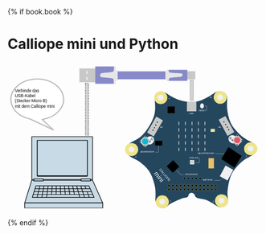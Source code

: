 {% if book.book %}

# Calliope mini und Python

<svg
   xmlns:dc="http://purl.org/dc/elements/1.1/"
   xmlns:cc="http://creativecommons.org/ns#"
   xmlns:rdf="http://www.w3.org/1999/02/22-rdf-syntax-ns#"
   xmlns:svg="http://www.w3.org/2000/svg"
   xmlns="http://www.w3.org/2000/svg"
   id="svg8"
   version="1.1"
   viewBox="0 0 193.14584 113.77084"
   height="430"
   width="730">
  <defs
     id="defs2">
    <marker
       style="overflow:visible"
       id="Arrow1Lend"
       refX="0"
       refY="0"
       orient="auto">
      <path
         transform="matrix(-0.8,0,0,-0.8,-10,0)"
         style="fill-rule:evenodd;stroke:#000000;stroke-width:1.00000003pt"
         d="M 0,0 5,-5 -12.5,0 5,5 Z"
         id="path3335" />
    </marker>
    <marker
       style="overflow:visible"
       id="Arrow1Lstart"
       refX="0"
       refY="0"
       orient="auto">
      <path
         transform="matrix(0.8,0,0,0.8,10,0)"
         style="fill-rule:evenodd;stroke:#000000;stroke-width:1.00000003pt"
         d="M 0,0 5,-5 -12.5,0 5,5 Z"
         id="path3332" />
    </marker>
    <linearGradient
       id="linearGradient5820"
       y2="214.61"
       gradientUnits="userSpaceOnUse"
       y1="32.324001"
       x2="86.851997"
       x1="86.851997">
      <stop
         id="stop5822"
         style="stop-color:#b7b7b7"
         offset="0" />
      <stop
         id="stop5824"
         style="stop-color:#b7b7b7"
         offset=".06875" />
      <stop
         id="stop5826"
         style="stop-color:#8c8c8c"
         offset=".34003" />
      <stop
         id="stop5828"
         style="stop-color:#676767"
         offset=".51347" />
      <stop
         id="stop5830"
         style="stop-color:#6b6b6b"
         offset="0.55" />
      <stop
         id="stop5832"
         style="stop-color:#3e3e3e"
         offset="0.775" />
      <stop
         id="stop5834"
         style="stop-color:#000000"
         offset="1" />
    </linearGradient>
    <clipPath
       id="clipPath2564"
       clipPathUnits="userSpaceOnUse">
      <path
         id="path2566"
         d="M 72.54,579.24 H 539.46 V 342.15 H 72.54 Z" />
    </clipPath>
  </defs>
  <metadata
     id="metadata5">
    <rdf:RDF>
      <cc:Work
         rdf:about="">
        <dc:format>image/svg+xml</dc:format>
        <dc:type
           rdf:resource="http://purl.org/dc/dcmitype/StillImage" />
        <dc:title></dc:title>
        <cc:license
           rdf:resource="http://creativecommons.org/publicdomain/zero/1.0/" />
        <dc:creator>
          <cc:Agent>
            <dc:title>openscreencast.de</dc:title>
          </cc:Agent>
        </dc:creator>
        <dc:language>deutsch, german</dc:language>
        <dc:subject>
          <rdf:Bag>
            <rdf:li>Calliope mini</rdf:li>
            <rdf:li>Technik</rdf:li>
            <rdf:li>IT</rdf:li>
            <rdf:li>Elektronik</rdf:li>
            <rdf:li>Computer</rdf:li>
            <rdf:li>Programmieren</rdf:li>
            <rdf:li>Programmierung</rdf:li>
            <rdf:li>Board</rdf:li>
            <rdf:li>usb</rdf:li>
            <rdf:li>usb-cable</rdf:li>
            <rdf:li>USB-Kabel</rdf:li>
            <rdf:li>PC</rdf:li>
          </rdf:Bag>
        </dc:subject>
        <dc:description>Calliope mini - computer - usb - als svg</dc:description>
        <dc:source>openscreencast.de</dc:source>
      </cc:Work>
      <cc:License
         rdf:about="http://creativecommons.org/publicdomain/zero/1.0/">
        <cc:permits
           rdf:resource="http://creativecommons.org/ns#Reproduction" />
        <cc:permits
           rdf:resource="http://creativecommons.org/ns#Distribution" />
        <cc:permits
           rdf:resource="http://creativecommons.org/ns#DerivativeWorks" />
      </cc:License>
    </rdf:RDF>
  </metadata>
  <g
     id="calliopemini">
    <title
       id="title4252">Calliope mini</title>
    <path
       id="platine"
       d="m 90.664885,64.563445 c 0.484504,-1.075115 0.396781,-0.925293 2.274994,-2.494785 1.878214,-1.569492 6.196367,-2.745546 9.577661,-6.014553 3.38129,-3.269006 7.68354,-9.941888 9.18023,-14.914747 1.4967,-4.972865 0.64634,-10.267517 0.44952,-13.638268 -0.19681,-3.370751 2.40179,-4.369583 2.40179,-4.369583 0,0 1.15801,-0.80388 3.30764,-0.432061 2.14964,0.371819 2.82031,0.829646 5.36607,2.522269 2.54575,1.692624 6.35759,3.46299 9.62311,4.308857 3.26551,0.845862 7.43926,1.038893 10.96911,0.622929 3.52985,-0.415964 6.57919,-2.275887 9.14487,-3.552322 2.56567,-1.276429 5.3027,-3.70136 7.31088,-4.179054 2.00817,-0.477693 3.29168,0.01431 4.53882,0.628068 1.24714,0.613739 1.70586,1.110572 2.38996,2.95175 0.68411,1.841178 -0.0774,5.890845 0.25665,9.290218 0.33405,3.399373 1.09522,7.529741 2.64162,10.920854 1.54642,3.391119 4.25496,6.312044 6.68692,8.69043 2.43196,2.378387 5.28147,4.198092 8.20578,5.622895 2.92432,1.424803 3.35048,1.617186 4.33198,2.983809 0.98149,1.366623 1.21088,2.994605 0.54108,4.75914 -0.66981,1.764534 -5.5967,4.021355 -8.06553,5.514169 -2.46884,1.492815 -6.99165,5.516339 -9.82619,9.804822 -2.83454,4.288478 -3.69708,10.788037 -4.18244,14.868299 -0.48536,4.080259 1.22139,6.784509 0.072,8.971419 -1.14935,2.18691 -3.0021,3.05557 -5.1994,3.24495 -2.1973,0.18937 -4.92861,-2.12451 -6.42108,-3.03517 -1.49247,-0.91065 -3.93756,-2.31015 -6.08819,-2.81413 -2.15063,-0.50397 -5.10439,-0.72873 -6.29479,-1.62777 -1.19041,-0.89904 -0.7847,-1.56698 -1.23821,-2.11256 -0.4535,-0.54557 -0.80995,-0.96747 -1.36648,-1.183907 -0.55653,-0.216436 -1.08989,-0.254535 -1.62132,-0.07282 -0.53144,0.181717 -1.03096,0.470417 -1.38617,1.034757 -0.35522,0.56433 0.0317,1.12111 -0.86902,1.97422 -0.90073,0.85311 -2.47762,0.49388 -4.65341,1.29115 -2.17578,0.79728 -6.06371,2.56586 -8.24138,3.79779 -2.17767,1.23194 -3.15056,2.915 -4.9077,3.342 -1.75714,0.427 -3.44916,-0.0959 -4.82573,-1.0966 -1.37656,-1.00068 -2.02248,-4.38383 -2.02049,-5.38782 0.002,-1.00399 0.46058,-6.194932 -0.38497,-10.142252 -0.84555,-3.94732 -2.2633,-8.114615 -4.28257,-11.225811 -2.01927,-3.111195 -4.76256,-5.333415 -7.25144,-7.229105 -2.488874,-1.89569 -5.698372,-2.795781 -7.412994,-4.224675 -1.714622,-1.428893 -2.711918,-2.354542 -3.127898,-3.718979 -0.415979,-1.364437 -0.08782,-2.60271 0.396679,-3.677826 z"
       style="fill:#25475e;fill-opacity:1;stroke:none;stroke-width:0.1490743px;stroke-linecap:butt;stroke-linejoin:miter;stroke-opacity:1">
      <title
         id="title4070">Platine</title>
    </path>
    <ellipse
       ry="4.9313893"
       rx="4.9995027"
       cy="27.204109"
       cx="116.85413"
       id="ecke_minus"
       style="fill:#eee489;fill-opacity:1;stroke:none;stroke-width:0.25832531;stroke-opacity:1">
      <title
         id="title192">Ecke Minus - Krokodilklemmenanschluss</title>
    </ellipse>
    <ellipse
       ry="2.22838"
       rx="2.2591591"
       cy="27.092724"
       cx="116.77705"
       id="path4302-6"
       style="fill:#f0f0f0;fill-opacity:1;stroke:none;stroke-width:0.1167312;stroke-opacity:1" />
    <ellipse
       ry="4.9313893"
       rx="4.9995027"
       cy="26.952253"
       cx="162.22951"
       id="ecke_plus"
       style="fill:#eee489;fill-opacity:1;stroke:none;stroke-width:0.25832531;stroke-opacity:1">
      <title
         id="title194">Ecke Plus - Krokodilklemmenanschluss für 3.3V</title>
    </ellipse>
    <ellipse
       ry="2.22838"
       rx="2.2591591"
       cy="26.840866"
       cx="162.15242"
       id="path4302-6-9"
       style="fill:#f0f0f0;fill-opacity:1;stroke:none;stroke-width:0.1167312;stroke-opacity:1" />
    <ellipse
       ry="4.9313893"
       rx="4.9995027"
       cy="66.165199"
       cx="185.43385"
       id="ecke_p3"
       style="fill:#eee489;fill-opacity:1;stroke:none;stroke-width:0.25832531;stroke-opacity:1">
      <title
         id="title202">Ecke P3</title>
    </ellipse>
    <ellipse
       ry="2.22838"
       rx="2.2591591"
       cy="66.05381"
       cx="185.35678"
       id="path4302-6-2"
       style="fill:#f0f0f0;fill-opacity:1;stroke:none;stroke-width:0.1167312;stroke-opacity:1" />
    <ellipse
       ry="4.9313893"
       rx="4.9995027"
       cy="105.83701"
       cx="163.24857"
       id="ecke_p2"
       style="fill:#eee489;fill-opacity:1;stroke:none;stroke-width:0.25832531;stroke-opacity:1">
      <title
         id="title200">Ecke P2</title>
    </ellipse>
    <ellipse
       ry="2.22838"
       rx="2.2591591"
       cy="105.72562"
       cx="163.17149"
       id="path4302-6-0"
       style="fill:#f0f0f0;fill-opacity:1;stroke:none;stroke-width:0.1167312;stroke-opacity:1" />
    <ellipse
       ry="4.9313893"
       rx="4.9995027"
       cy="106.63014"
       cx="118.01617"
       id="ecke_p1"
       style="fill:#eee489;fill-opacity:1;stroke:none;stroke-width:0.25832531;stroke-opacity:1">
      <title
         id="title198">Ecke P1</title>
    </ellipse>
    <ellipse
       ry="2.22838"
       rx="2.2591591"
       cy="106.51875"
       cx="117.93909"
       id="path4302-6-3"
       style="fill:#f0f0f0;fill-opacity:1;stroke:none;stroke-width:0.1167312;stroke-opacity:1" />
    <ellipse
       ry="4.9313893"
       rx="4.9995027"
       cy="66.762062"
       cx="94.613251"
       id="ecke_p0"
       style="fill:#eee489;fill-opacity:1;stroke:none;stroke-width:0.25832531;stroke-opacity:1">
      <title
         id="title196">Ecke P0</title>
    </ellipse>
    <ellipse
       ry="2.22838"
       rx="2.2591591"
       cy="66.650673"
       cx="94.536171"
       id="path4302-6-6"
       style="fill:#f0f0f0;fill-opacity:1;stroke:none;stroke-width:0.1167312;stroke-opacity:1" />
    <rect
       y="30.164917"
       x="136.80244"
       height="7.4461451"
       width="7.20157"
       id="usb"
       style="fill:#c8c8c8;fill-opacity:1;stroke:none;stroke-width:0.1490743;stroke-opacity:1">
      <title
         id="title1142">USB Micro B Anschluss (Programmierung, Stromversorgung)</title>
    </rect>
    <g
       transform="matrix(0.56343044,0,0,0.56343044,78.176059,-40.14693)"
       id="ledmatrix">
      <title
         id="title170">LED-Matrix</title>
      <rect
         style="fill:#c8c8c8;fill-opacity:1;stroke:none;stroke-width:0.24508233;stroke-opacity:1"
         id="rect4410"
         width="1.0636191"
         height="4.4516912"
         x="110.41048"
         y="152.09224" />
      <rect
         style="fill:#c8c8c8;fill-opacity:1;stroke:none;stroke-width:0.24508233;stroke-opacity:1"
         id="rect4410-2"
         width="1.0636191"
         height="4.4516912"
         x="110.41059"
         y="160.82321" />
      <rect
         style="fill:#c8c8c8;fill-opacity:1;stroke:none;stroke-width:0.24508233;stroke-opacity:1"
         id="rect4410-6"
         width="1.0636191"
         height="4.4516912"
         x="110.41059"
         y="169.79553" />
      <rect
         style="fill:#c8c8c8;fill-opacity:1;stroke:none;stroke-width:0.24508233;stroke-opacity:1"
         id="rect4410-2-1"
         width="1.0636191"
         height="4.4516912"
         x="110.41067"
         y="178.5265" />
      <rect
         style="fill:#c8c8c8;fill-opacity:1;stroke:none;stroke-width:0.24508233;stroke-opacity:1"
         id="rect4410-2-1-8"
         width="1.0636191"
         height="4.4516912"
         x="110.41059"
         y="187.33267" />
      <rect
         style="fill:#c8c8c8;fill-opacity:1;stroke:none;stroke-width:0.24508233;stroke-opacity:1"
         id="rect4410-7"
         width="1.0636191"
         height="4.4516912"
         x="119.02264"
         y="152.09224" />
      <rect
         style="fill:#c8c8c8;fill-opacity:1;stroke:none;stroke-width:0.24508233;stroke-opacity:1"
         id="rect4410-2-9"
         width="1.0636191"
         height="4.4516912"
         x="119.02264"
         y="160.82321" />
      <rect
         style="fill:#c8c8c8;fill-opacity:1;stroke:none;stroke-width:0.24508233;stroke-opacity:1"
         id="rect4410-6-2"
         width="1.0636191"
         height="4.4516912"
         x="119.02264"
         y="169.79553" />
      <rect
         style="fill:#c8c8c8;fill-opacity:1;stroke:none;stroke-width:0.24508233;stroke-opacity:1"
         id="rect4410-2-1-0"
         width="1.0636191"
         height="4.4516912"
         x="119.02264"
         y="178.52649" />
      <rect
         style="fill:#c8c8c8;fill-opacity:1;stroke:none;stroke-width:0.24508233;stroke-opacity:1"
         id="rect4410-2-1-8-2"
         width="1.0636191"
         height="4.4516912"
         x="119.02264"
         y="187.33267" />
      <rect
         style="fill:#c8c8c8;fill-opacity:1;stroke:none;stroke-width:0.24508233;stroke-opacity:1"
         id="rect4410-7-3"
         width="1.0636191"
         height="4.4516912"
         x="101.41032"
         y="152.09224" />
      <rect
         style="fill:#c8c8c8;fill-opacity:1;stroke:none;stroke-width:0.24508233;stroke-opacity:1"
         id="rect4410-2-9-7"
         width="1.0636191"
         height="4.4516912"
         x="101.41032"
         y="160.82321" />
      <rect
         style="fill:#c8c8c8;fill-opacity:1;stroke:none;stroke-width:0.24508233;stroke-opacity:1"
         id="rect4410-6-2-5"
         width="1.0636191"
         height="4.4516912"
         x="101.41032"
         y="169.79553" />
      <rect
         style="fill:#c8c8c8;fill-opacity:1;stroke:none;stroke-width:0.24508233;stroke-opacity:1"
         id="rect4410-2-1-0-9"
         width="1.0636191"
         height="4.4516912"
         x="101.41032"
         y="178.52649" />
      <rect
         style="fill:#c8c8c8;fill-opacity:1;stroke:none;stroke-width:0.24508233;stroke-opacity:1"
         id="rect4410-2-1-8-2-2"
         width="1.0636191"
         height="4.4516912"
         x="101.41032"
         y="187.33267" />
      <rect
         style="fill:#c8c8c8;fill-opacity:1;stroke:none;stroke-width:0.24508233;stroke-opacity:1"
         id="rect4410-7-2"
         width="1.0636191"
         height="4.4516912"
         x="127.82887"
         y="152.09224" />
      <rect
         style="fill:#c8c8c8;fill-opacity:1;stroke:none;stroke-width:0.24508233;stroke-opacity:1"
         id="rect4410-2-9-8"
         width="1.0636191"
         height="4.4516912"
         x="127.82887"
         y="160.82321" />
      <rect
         style="fill:#c8c8c8;fill-opacity:1;stroke:none;stroke-width:0.24508233;stroke-opacity:1"
         id="rect4410-6-2-9"
         width="1.0636191"
         height="4.4516912"
         x="127.82887"
         y="169.79553" />
      <rect
         style="fill:#c8c8c8;fill-opacity:1;stroke:none;stroke-width:0.24508233;stroke-opacity:1"
         id="rect4410-2-1-0-7"
         width="1.0636191"
         height="4.4516912"
         x="127.82887"
         y="178.52649" />
      <rect
         style="fill:#c8c8c8;fill-opacity:1;stroke:none;stroke-width:0.24508233;stroke-opacity:1"
         id="rect4410-2-1-8-2-3"
         width="1.0636191"
         height="4.4516912"
         x="127.82887"
         y="187.33267" />
      <rect
         style="fill:#c8c8c8;fill-opacity:1;stroke:none;stroke-width:0.24508233;stroke-opacity:1"
         id="rect4410-7-2-6"
         width="1.0636191"
         height="4.4516912"
         x="92.604164"
         y="152.09224" />
      <rect
         style="fill:#c8c8c8;fill-opacity:1;stroke:none;stroke-width:0.24508233;stroke-opacity:1"
         id="rect4410-2-9-8-1"
         width="1.0636191"
         height="4.4516912"
         x="92.604164"
         y="160.82321" />
      <rect
         style="fill:#c8c8c8;fill-opacity:1;stroke:none;stroke-width:0.24508233;stroke-opacity:1"
         id="rect4410-6-2-9-2"
         width="1.0636191"
         height="4.4516912"
         x="92.604164"
         y="169.79553" />
      <rect
         style="fill:#c8c8c8;fill-opacity:1;stroke:none;stroke-width:0.24508233;stroke-opacity:1"
         id="rect4410-2-1-0-7-9"
         width="1.0636191"
         height="4.4516912"
         x="92.604164"
         y="178.52649" />
      <rect
         style="fill:#c8c8c8;fill-opacity:1;stroke:none;stroke-width:0.24508233;stroke-opacity:1"
         id="rect4410-2-1-8-2-3-3"
         width="1.0636191"
         height="4.4516912"
         x="92.604164"
         y="187.33267" />
    </g>
    <ellipse
       transform="matrix(0.75421528,-0.65662723,0.69943347,0.71469771,0,0)"
       ry="3.0237734"
       rx="3.5415039"
       cy="116.4484"
       cx="35.671883"
       id="path1297"
       style="fill:#f0f0f0;fill-opacity:1;stroke:none;stroke-width:0.19184434" />
    <rect
       transform="rotate(46.255487)"
       y="-37.106579"
       x="113.15635"
       height="6.4015322"
       width="6.3901811"
       id="rect4595"
       style="fill:#c8c8c8;fill-opacity:1;stroke:none;stroke-width:0.23974352;stroke-opacity:1" />
    <ellipse
       ry="0.40498772"
       rx="0.41058153"
       cy="56.96674"
       cx="105.02516"
       id="path4302-6-1"
       style="fill:#000000;fill-opacity:1;stroke:none;stroke-width:0.02121483;stroke-opacity:1" />
    <ellipse
       ry="0.40498772"
       rx="0.41058153"
       cy="60.459621"
       cx="101.24553"
       id="path4302-6-1-9"
       style="fill:#000000;fill-opacity:1;stroke:none;stroke-width:0.02121483;stroke-opacity:1" />
    <ellipse
       ry="0.40498772"
       rx="0.41058153"
       cy="64.155106"
       cx="104.79141"
       id="path4302-6-1-4"
       style="fill:#000000;fill-opacity:1;stroke:none;stroke-width:0.02121483;stroke-opacity:1" />
    <ellipse
       ry="0.40498772"
       rx="0.41058153"
       cy="60.661175"
       cx="108.6759"
       id="path4302-6-1-7"
       style="fill:#000000;fill-opacity:1;stroke:none;stroke-width:0.02121483;stroke-opacity:1" />
    <ellipse
       ry="2.2787387"
       rx="2.3102136"
       cy="60.535587"
       cx="104.95667"
       id="knopfa"
       style="fill:#00bcdd;fill-opacity:1;stroke:none;stroke-width:0.11936919;stroke-opacity:1">
      <title
         id="title172">Knopf A - programmierbar</title>
    </ellipse>
    <ellipse
       transform="matrix(-0.75421527,-0.65662723,-0.69943347,0.71469771,0,0)"
       ry="3.0237734"
       rx="3.5415039"
       cy="-68.536537"
       cx="-164.3535"
       id="path1297-2"
       style="fill:#f0f0f0;fill-opacity:1;stroke:none;stroke-width:0.19184433" />
    <rect
       transform="rotate(46.255487)"
       y="-88.432625"
       x="161.06058"
       height="6.4015322"
       width="6.3901811"
       id="rect4595-4"
       style="fill:#c8c8c8;fill-opacity:1;stroke:none;stroke-width:0.23974353;stroke-opacity:1" />
    <ellipse
       ry="0.40498772"
       rx="0.41058153"
       cy="56.085125"
       cx="175.22774"
       id="path4302-6-1-5"
       style="fill:#000000;fill-opacity:1;stroke:none;stroke-width:0.02121483;stroke-opacity:1" />
    <ellipse
       ry="0.40498772"
       rx="0.41058153"
       cy="59.578007"
       cx="171.4481"
       id="path4302-6-1-9-0"
       style="fill:#000000;fill-opacity:1;stroke:none;stroke-width:0.02121483;stroke-opacity:1" />
    <ellipse
       ry="0.40498772"
       rx="0.41058153"
       cy="63.273487"
       cx="174.99399"
       id="path4302-6-1-4-3"
       style="fill:#000000;fill-opacity:1;stroke:none;stroke-width:0.02121483;stroke-opacity:1" />
    <ellipse
       ry="0.40498772"
       rx="0.41058153"
       cy="59.77956"
       cx="178.87848"
       id="path4302-6-1-7-6"
       style="fill:#000000;fill-opacity:1;stroke:none;stroke-width:0.02121483;stroke-opacity:1" />
    <ellipse
       ry="2.2787387"
       rx="2.3102136"
       cy="59.653973"
       cx="175.15926"
       id="knopfb"
       style="fill:#e95262;fill-opacity:1;stroke:none;stroke-width:0.11936919;stroke-opacity:1">
      <title
         id="title174">Knopf B - programmierbar</title>
    </ellipse>
    <g
       transform="matrix(0.56343044,0,0,0.56343044,78.176059,-40.445079)"
       id="verbindungsstecker_a0">
      <title
         id="title188">Verbindungs-Stecker A0 - Grove-Connector</title>
      <rect
         style="fill:#c8c8c8;fill-opacity:1;stroke:none;stroke-width:0.32808203;stroke-opacity:1"
         id="rect4408-0"
         width="10.415204"
         height="24.937338"
         x="127.11486"
         y="94.682167"
         transform="rotate(30.055793)" />
      <ellipse
         style="fill:#000000;fill-opacity:1;stroke:none;stroke-width:0.03765297;stroke-opacity:1"
         id="path4302-6-1-6"
         cx="63.853874"
         cy="153.21654"
         rx="0.72871733"
         ry="0.71878922" />
      <ellipse
         style="fill:#000000;fill-opacity:1;stroke:none;stroke-width:0.03765297;stroke-opacity:1"
         id="path4302-6-1-6-3"
         cx="61.925835"
         cy="157.07407"
         rx="0.72871733"
         ry="0.71878922" />
      <ellipse
         style="fill:#000000;fill-opacity:1;stroke:none;stroke-width:0.03765297;stroke-opacity:1"
         id="path4302-6-1-6-3-2"
         cx="60.049469"
         cy="160.68706"
         rx="0.72871733"
         ry="0.71878922" />
      <ellipse
         style="fill:#000000;fill-opacity:1;stroke:none;stroke-width:0.03765297;stroke-opacity:1"
         id="path4302-6-1-6-3-0"
         cx="58.045006"
         cy="164.17775"
         rx="0.72871733"
         ry="0.71878922" />
    </g>
    <g
       id="verbindungsstecker_a1"
       transform="matrix(0.29212256,-0.48178654,0.48178654,0.29212256,72.585216,31.626321)">
      <title
         id="title190">Verbindungs-Stecker A1 - Grove-Connector</title>
      <rect
         style="fill:#c8c8c8;fill-opacity:1;stroke:none;stroke-width:0.32808203;stroke-opacity:1"
         id="rect4408-0-1"
         width="10.415204"
         height="24.937338"
         x="127.11486"
         y="94.682167"
         transform="rotate(30.055793)" />
      <ellipse
         style="fill:#000000;fill-opacity:1;stroke:none;stroke-width:0.03765297;stroke-opacity:1"
         id="path4302-6-1-6-5"
         cx="63.853874"
         cy="153.21654"
         rx="0.72871733"
         ry="0.71878922" />
      <ellipse
         style="fill:#000000;fill-opacity:1;stroke:none;stroke-width:0.03765297;stroke-opacity:1"
         id="path4302-6-1-6-3-5"
         cx="61.925835"
         cy="157.07407"
         rx="0.72871733"
         ry="0.71878922" />
      <ellipse
         style="fill:#000000;fill-opacity:1;stroke:none;stroke-width:0.03765297;stroke-opacity:1"
         id="path4302-6-1-6-3-2-4"
         cx="60.049469"
         cy="160.68706"
         rx="0.72871733"
         ry="0.71878922" />
      <ellipse
         style="fill:#000000;fill-opacity:1;stroke:none;stroke-width:0.03765297;stroke-opacity:1"
         id="path4302-6-1-6-3-0-7"
         cx="58.045006"
         cy="164.17775"
         rx="0.72871733"
         ry="0.71878922" />
    </g>
    <ellipse
       ry="1.9559932"
       rx="1.4551616"
       cy="33.499737"
       cx="148.31671"
       id="reset"
       style="fill:#f0f0f0;fill-opacity:1;stroke:none;stroke-width:0.08777244;stroke-opacity:1">
      <title
         id="title168">Reset-Knopf</title>
    </ellipse>
    <rect
       transform="matrix(0.83424255,0.55139765,-0.50958116,0.86042259,0,0)"
       y="-38.81636"
       x="178.21181"
       height="10.570351"
       width="12.073917"
       id="lautsprecher"
       style="fill:#000000;fill-opacity:1;stroke:none;stroke-width:0.16911185;stroke-opacity:1">
      <title
         id="title180">Piezo-Lautsprecher</title>
    </rect>
    <rect
       transform="rotate(46.564531)"
       y="-40.229496"
       x="141.18021"
       height="6.7663298"
       width="6.7663298"
       id="prozessor"
       style="fill:#000000;fill-opacity:1;stroke:none;stroke-width:0.15122876;stroke-opacity:1">
      <title
         id="title184">32-bit ARM Cortex M0 processor (16MHz), 16kB RAM, 256kB Flash, Bluetooth Low Energy</title>
    </rect>
    <rect
       transform="rotate(0.64040907)"
       y="73.215042"
       x="139.97961"
       height="3.2479427"
       width="3.2479427"
       id="rect4821-6"
       style="fill:#f0f0f0;fill-opacity:1;stroke:none;stroke-width:0.07259213;stroke-opacity:1" />
    <ellipse
       ry="1.2140988"
       rx="1.2308685"
       cy="76.257324"
       cx="140.69482"
       id="rgbled"
       style="fill:#c8d2d2;fill-opacity:1;stroke:none;stroke-width:0.06359921;stroke-opacity:1">
      <title
         id="title182">Programmierbare RGB LED</title>
    </ellipse>
    <rect
       y="73.307472"
       x="153.24422"
       height="7.8039289"
       width="4.1664691"
       id="rect4868"
       style="fill:#eac169;fill-opacity:1;stroke:none;stroke-width:0.18170632;stroke-opacity:1" />
    <rect
       transform="matrix(0.87619329,0.48195987,-0.47272332,0.88121091,0,0)"
       y="-10.926603"
       x="183.84512"
       height="9.2234249"
       width="6.7233295"
       id="batterie"
       style="fill:#f0f0f0;fill-opacity:1;stroke:none;stroke-width:0.25093868;stroke-opacity:1">
      <title
         id="title186">JST Batterieanschluss (3.3V)</title>
    </rect>
    <g
       transform="matrix(0.56343044,0,0,0.56343044,78.176059,-40.14693)"
       id="g5143">
      <ellipse
         style="fill:#000000;fill-opacity:1;stroke:#ecdf8a;stroke-width:0.26458332;stroke-opacity:1"
         id="path4885"
         cx="100.79944"
         cy="228.65224"
         rx="1.4483957"
         ry="1.5404671" />
      <ellipse
         style="fill:#000000;fill-opacity:1;stroke:#ecdf8a;stroke-width:0.26458332;stroke-opacity:1"
         id="path4885-2"
         cx="106.0911"
         cy="228.65224"
         rx="1.4483957"
         ry="1.5404671" />
      <ellipse
         style="fill:#000000;fill-opacity:1;stroke:#ecdf8a;stroke-width:0.26458332;stroke-opacity:1"
         id="path4885-2-5"
         cx="111.38277"
         cy="228.65224"
         rx="1.4483957"
         ry="1.5404671" />
      <ellipse
         style="fill:#000000;fill-opacity:1;stroke:#ecdf8a;stroke-width:0.26458332;stroke-opacity:1"
         id="path4885-2-5-4"
         cx="116.67444"
         cy="228.65224"
         rx="1.4483957"
         ry="1.5404671" />
      <ellipse
         style="fill:#000000;fill-opacity:1;stroke:#ecdf8a;stroke-width:0.26458332;stroke-opacity:1"
         id="path4885-2-5-4-7"
         cx="121.9661"
         cy="228.65224"
         rx="1.4483957"
         ry="1.5404671" />
      <ellipse
         style="fill:#000000;fill-opacity:1;stroke:#ecdf8a;stroke-width:0.26458332;stroke-opacity:1"
         id="path4885-4"
         cx="100.79944"
         cy="238.44182"
         rx="1.4483957"
         ry="1.5404671" />
      <ellipse
         style="fill:#000000;fill-opacity:1;stroke:#ecdf8a;stroke-width:0.26458332;stroke-opacity:1"
         id="path4885-2-4"
         cx="106.09111"
         cy="238.44182"
         rx="1.4483957"
         ry="1.5404671" />
      <ellipse
         style="fill:#000000;fill-opacity:1;stroke:#ecdf8a;stroke-width:0.26458332;stroke-opacity:1"
         id="path4885-2-5-3"
         cx="111.38277"
         cy="238.44182"
         rx="1.4483957"
         ry="1.5404671" />
      <ellipse
         style="fill:#000000;fill-opacity:1;stroke:#ecdf8a;stroke-width:0.26458332;stroke-opacity:1"
         id="path4885-2-5-4-0"
         cx="116.67444"
         cy="238.44182"
         rx="1.4483957"
         ry="1.5404671" />
      <ellipse
         style="fill:#000000;fill-opacity:1;stroke:#ecdf8a;stroke-width:0.26458332;stroke-opacity:1"
         id="path4885-2-5-4-7-7"
         cx="121.96611"
         cy="238.44182"
         rx="1.4483957"
         ry="1.5404671" />
      <ellipse
         style="fill:#000000;fill-opacity:1;stroke:#ecdf8a;stroke-width:0.26458332;stroke-opacity:1"
         id="path4885-4-8"
         cx="100.79944"
         cy="243.73347"
         rx="1.4483957"
         ry="1.5404671" />
      <ellipse
         style="fill:#000000;fill-opacity:1;stroke:#ecdf8a;stroke-width:0.26458332;stroke-opacity:1"
         id="path4885-2-4-6"
         cx="106.09111"
         cy="243.73347"
         rx="1.4483957"
         ry="1.5404671" />
      <ellipse
         style="fill:#000000;fill-opacity:1;stroke:#ecdf8a;stroke-width:0.26458332;stroke-opacity:1"
         id="path4885-2-5-3-8"
         cx="111.38277"
         cy="243.73347"
         rx="1.4483957"
         ry="1.5404671" />
      <ellipse
         style="fill:#000000;fill-opacity:1;stroke:#ecdf8a;stroke-width:0.26458332;stroke-opacity:1"
         id="path4885-2-5-4-0-8"
         cx="116.67444"
         cy="243.73347"
         rx="1.4483957"
         ry="1.5404671" />
      <ellipse
         style="fill:#000000;fill-opacity:1;stroke:#ecdf8a;stroke-width:0.26458332;stroke-opacity:1"
         id="path4885-2-5-4-7-7-4"
         cx="121.96611"
         cy="243.73347"
         rx="1.4483957"
         ry="1.5404671" />
      <ellipse
         style="fill:#000000;fill-opacity:1;stroke:#ecdf8a;stroke-width:0.26458332;stroke-opacity:1"
         id="path4885-2-4-3"
         cx="127.25777"
         cy="238.44182"
         rx="1.4483957"
         ry="1.5404671" />
      <ellipse
         style="fill:#000000;fill-opacity:1;stroke:#ecdf8a;stroke-width:0.26458332;stroke-opacity:1"
         id="path4885-2-5-3-1"
         cx="132.54942"
         cy="238.44182"
         rx="1.4483957"
         ry="1.5404671" />
      <ellipse
         style="fill:#000000;fill-opacity:1;stroke:#ecdf8a;stroke-width:0.26458332;stroke-opacity:1"
         id="path4885-2-5-4-0-4"
         cx="137.84109"
         cy="238.44182"
         rx="1.4483957"
         ry="1.5404671" />
      <ellipse
         style="fill:#000000;fill-opacity:1;stroke:#ecdf8a;stroke-width:0.26458332;stroke-opacity:1"
         id="path4885-2-5-4-7-7-9"
         cx="143.13277"
         cy="238.44182"
         rx="1.4483957"
         ry="1.5404671" />
      <ellipse
         style="fill:#000000;fill-opacity:1;stroke:#ecdf8a;stroke-width:0.26458332;stroke-opacity:1"
         id="path4885-2-4-6-2"
         cx="127.25777"
         cy="243.73347"
         rx="1.4483957"
         ry="1.5404671" />
      <ellipse
         style="fill:#000000;fill-opacity:1;stroke:#ecdf8a;stroke-width:0.26458332;stroke-opacity:1"
         id="path4885-2-5-3-8-0"
         cx="132.54942"
         cy="243.73347"
         rx="1.4483957"
         ry="1.5404671" />
      <ellipse
         style="fill:#000000;fill-opacity:1;stroke:#ecdf8a;stroke-width:0.26458332;stroke-opacity:1"
         id="path4885-2-5-4-0-8-6"
         cx="137.84109"
         cy="243.73347"
         rx="1.4483957"
         ry="1.5404671" />
      <ellipse
         style="fill:#000000;fill-opacity:1;stroke:#ecdf8a;stroke-width:0.26458332;stroke-opacity:1"
         id="path4885-2-5-4-7-7-4-8"
         cx="143.13277"
         cy="243.73347"
         rx="1.4483957"
         ry="1.5404671" />
      <ellipse
         style="fill:#000000;fill-opacity:1;stroke:#ecdf8a;stroke-width:0.26458332;stroke-opacity:1"
         id="path4885-2-4-3-9"
         cx="79.632767"
         cy="238.44182"
         rx="1.4483957"
         ry="1.5404671" />
      <ellipse
         style="fill:#000000;fill-opacity:1;stroke:#ecdf8a;stroke-width:0.26458332;stroke-opacity:1"
         id="path4885-2-5-3-1-2"
         cx="84.924423"
         cy="238.44182"
         rx="1.4483957"
         ry="1.5404671" />
      <ellipse
         style="fill:#000000;fill-opacity:1;stroke:#ecdf8a;stroke-width:0.26458332;stroke-opacity:1"
         id="path4885-2-5-4-0-4-6"
         cx="90.216095"
         cy="238.44182"
         rx="1.4483957"
         ry="1.5404671" />
      <ellipse
         style="fill:#000000;fill-opacity:1;stroke:#ecdf8a;stroke-width:0.26458332;stroke-opacity:1"
         id="path4885-2-5-4-7-7-9-6"
         cx="95.507759"
         cy="238.44182"
         rx="1.4483957"
         ry="1.5404671" />
      <ellipse
         style="fill:#000000;fill-opacity:1;stroke:#ecdf8a;stroke-width:0.26458332;stroke-opacity:1"
         id="path4885-2-4-6-2-4"
         cx="79.632767"
         cy="243.73347"
         rx="1.4483957"
         ry="1.5404671" />
      <ellipse
         style="fill:#000000;fill-opacity:1;stroke:#ecdf8a;stroke-width:0.26458332;stroke-opacity:1"
         id="path4885-2-5-3-8-0-9"
         cx="84.924423"
         cy="243.73347"
         rx="1.4483957"
         ry="1.5404671" />
      <ellipse
         style="fill:#000000;fill-opacity:1;stroke:#ecdf8a;stroke-width:0.26458332;stroke-opacity:1"
         id="path4885-2-5-4-0-8-6-5"
         cx="90.216095"
         cy="243.73347"
         rx="1.4483957"
         ry="1.5404671" />
      <ellipse
         style="fill:#000000;fill-opacity:1;stroke:#ecdf8a;stroke-width:0.26458332;stroke-opacity:1"
         id="path4885-2-5-4-7-7-4-8-0"
         cx="95.507759"
         cy="243.73347"
         rx="1.4483957"
         ry="1.5404671" />
    </g>
    <text
       transform="matrix(0.6256878,0.77274345,-0.81191607,0.59550015,0,0)"
       id="text113"
       y="-37.961105"
       x="135.41237"
       style="font-style:normal;font-weight:normal;font-size:2.42020297px;font-family:sans-serif;fill:#ffffff;fill-opacity:1;stroke:none;stroke-width:0.06050507"
       xml:space="preserve"><tspan
         style="fill:#ffffff;fill-opacity:1;stroke-width:0.06050507"
         y="-37.961105"
         x="135.41237"
         id="tspan111">CALLIOPE</tspan><tspan
         id="tspan115"
         style="font-size:4.83199692px;line-height:1.25;fill:#ffffff;fill-opacity:1;stroke-width:0.06050507"
         y="-32.801979"
         x="135.41237">mini</tspan></text>
    <text
       transform="scale(1.0006698,0.99933065)"
       id="text924"
       y="86.366859"
       x="135.26094"
       style="font-style:normal;font-weight:normal;font-size:1.55164218px;font-family:sans-serif;fill:#ffffff;fill-opacity:1;stroke:none;stroke-width:0.03879105"
       xml:space="preserve"><tspan
         style="fill:#ffffff;fill-opacity:1;stroke-width:0.03879105"
         y="86.366859"
         x="135.26094"
         id="tspan922">PROZESSOR</tspan></text>
    <text
       transform="scale(1.0006698,0.99933065)"
       id="text924-3"
       y="90.643379"
       x="148.89934"
       style="font-style:normal;font-weight:normal;font-size:1.55164218px;font-family:sans-serif;fill:#ffffff;fill-opacity:1;stroke:none;stroke-width:0.03879105"
       xml:space="preserve"><tspan
         style="fill:#ffffff;fill-opacity:1;stroke-width:0.03879105"
         y="90.643379"
         x="148.89934"
         id="tspan922-6">BATTERIE</tspan></text>
    <rect
       y="60.135925"
       x="112.61232"
       height="3.5216949"
       width="5.3362088"
       id="lagesensor"
       style="fill:#000000;fill-opacity:1;stroke:none;stroke-width:0.11370311">
      <title
         id="title176">Lagesensor (Beschleunigungssensor, Gyroskop, Magnetometer - Bosch BMX055)</title>
    </rect>
    <text
       transform="scale(1.0006698,0.99933065)"
       id="text924-5"
       y="69.067299"
       x="101.04067"
       style="font-style:normal;font-weight:normal;font-size:1.55164218px;font-family:sans-serif;fill:#ffffff;fill-opacity:1;stroke:none;stroke-width:0.03879105"
       xml:space="preserve"><tspan
         style="fill:#ffffff;fill-opacity:1;stroke-width:0.03879105"
         y="69.067299"
         x="101.04067"
         id="tspan922-3">LAGESENSOR</tspan></text>
    <text
       transform="scale(1.0006698,0.99933065)"
       id="text924-56"
       y="37.607281"
       x="145.88435"
       style="font-style:normal;font-weight:normal;font-size:1.55164218px;font-family:sans-serif;fill:#ffffff;fill-opacity:1;stroke:none;stroke-width:0.03879105"
       xml:space="preserve"><tspan
         style="fill:#ffffff;fill-opacity:1;stroke-width:0.03879105"
         y="37.607281"
         x="145.88435"
         id="tspan922-2">RESET</tspan></text>
    <text
       transform="scale(1.0006698,0.99933065)"
       id="text924-9"
       y="39.858879"
       x="138.48338"
       style="font-style:normal;font-weight:normal;font-size:1.55164218px;font-family:sans-serif;fill:#ffffff;fill-opacity:1;stroke:none;stroke-width:0.03879105"
       xml:space="preserve"><tspan
         style="fill:#ffffff;fill-opacity:1;stroke-width:0.03879105"
         y="39.858879"
         x="138.48338"
         id="tspan922-1">USB</tspan></text>
    <text
       transform="scale(1.0006698,0.99933065)"
       id="text924-3-2"
       y="70.33783"
       x="144.88609"
       style="font-style:normal;font-weight:normal;font-size:1.55164218px;font-family:sans-serif;fill:#ffffff;fill-opacity:1;stroke:none;stroke-width:0.03879105"
       xml:space="preserve"><tspan
         style="fill:#ffffff;fill-opacity:1;stroke-width:0.03879105"
         y="70.33783"
         x="144.88609"
         id="tspan922-6-7">LAUTSPRECHER</tspan></text>
    <text
       transform="scale(1.0006698,0.99933065)"
       id="text924-3-0"
       y="73.799088"
       x="138.59665"
       style="font-style:normal;font-weight:normal;font-size:1.55164218px;font-family:sans-serif;fill:#ffffff;fill-opacity:1;stroke:none;stroke-width:0.03879105"
       xml:space="preserve"><tspan
         style="fill:#ffffff;fill-opacity:1;stroke-width:0.03879105"
         y="73.799088"
         x="138.59665"
         id="tspan922-6-9">RGB LED</tspan><tspan
         id="tspan1134"
         style="fill:#ffffff;fill-opacity:1;stroke-width:0.03879105"
         y="75.73864"
         x="138.59665" /></text>
    <rect
       transform="scale(-1,1)"
       y="63.964596"
       x="-115.13601"
       height="4.7703776"
       width="0.1490743"
       id="rect1136"
       style="fill:#f0f0f0;fill-opacity:1;stroke:none;stroke-width:0.09824006" />
    <rect
       transform="rotate(90)"
       y="-114.99302"
       x="68.689857"
       height="2.0870402"
       width="0.13975717"
       id="rect1136-3"
       style="fill:#f0f0f0;fill-opacity:1;stroke:none;stroke-width:0.06291632" />
    <rect
       transform="matrix(-0.74593836,0.66601499,0.6838884,0.72958664,0,0)"
       y="147.20955"
       x="-37.752201"
       height="5.4181333"
       width="0.15754135"
       id="rect1136-6"
       style="fill:#f0f0f0;fill-opacity:1;stroke:none;stroke-width:0.1076299" />
    <rect
       transform="rotate(90)"
       y="-134.33002"
       x="86.071831"
       height="1.7888917"
       width="0.13975717"
       id="rect1136-3-0"
       style="fill:#f0f0f0;fill-opacity:1;stroke:none;stroke-width:0.05824919" />
    <rect
       transform="matrix(0,-1,-1,0,0,0)"
       y="-162.3405"
       x="-90.226158"
       height="4.472229"
       width="0.1490743"
       id="rect1136-3-0-6"
       style="fill:#f0f0f0;fill-opacity:1;stroke:none;stroke-width:0.09512052" />
    <rect
       transform="matrix(0.67894196,0.73419194,0.74143426,-0.67102551,0,0)"
       y="57.827759"
       x="175.84491"
       height="2.6468494"
       width="0.076722242"
       id="rect1136-6-2"
       style="fill:#f0f0f0;fill-opacity:1;stroke:none;stroke-width:0.0524972" />
    <rect
       transform="matrix(0,-1,-1,0,0,0)"
       y="-165.29846"
       x="-70.002586"
       height="6.7083435"
       width="0.1490743"
       id="rect1136-3-0-6-6"
       style="fill:#f0f0f0;fill-opacity:1;stroke:none;stroke-width:0.11649837" />
    <rect
       transform="rotate(90)"
       y="-146.3972"
       x="76.652695"
       height="2.9814861"
       width="0.13975717"
       id="rect1136-3-0-1"
       style="fill:#f0f0f0;fill-opacity:1;stroke:none;stroke-width:0.07519938" />
    <rect
       transform="scale(-1,1)"
       y="72.88636"
       x="-146.42467"
       height="3.7268577"
       width="0.1490743"
       id="rect1136-8"
       style="fill:#f0f0f0;fill-opacity:1;stroke:none;stroke-width:0.08683276" />
    <rect
       transform="scale(-1,1)"
       y="33.581635"
       x="-152.07375"
       height="3.7268577"
       width="0.1490743"
       id="rect1136-8-7"
       style="fill:#f0f0f0;fill-opacity:1;stroke:none;stroke-width:0.08683276" />
    <rect
       transform="rotate(90)"
       y="-151.9054"
       x="33.531555"
       height="1.490743"
       width="0.13975717"
       id="rect1136-3-0-1-9"
       style="fill:#f0f0f0;fill-opacity:1;stroke:none;stroke-width:0.05317399" />
    <text
       transform="scale(0.99599154,1.0040246)"
       id="text924-5-2"
       y="59.543991"
       x="109.3984"
       style="font-style:normal;font-weight:normal;font-size:2.91677856px;font-family:sans-serif;fill:#25475e;fill-opacity:1;stroke:none;stroke-width:0.07291945"
       xml:space="preserve"><tspan
         style="fill:#25475e;fill-opacity:1;stroke-width:0.07291945"
         y="59.543991"
         x="109.3984"
         id="tspan922-3-0">A</tspan></text>
    <text
       transform="scale(0.99599154,1.0040246)"
       id="text924-5-2-3"
       y="58.826633"
       x="169.80206"
       style="font-style:normal;font-weight:normal;font-size:2.91677856px;font-family:sans-serif;fill:#25475e;fill-opacity:1;stroke:none;stroke-width:0.07291945"
       xml:space="preserve"><tspan
         style="fill:#25475e;fill-opacity:1;stroke-width:0.07291945"
         y="58.826633"
         x="169.80206"
         id="tspan922-3-0-7">B</tspan></text>
    <text
       transform="scale(0.59994355,1.6668235)"
       id="text924-5-22"
       y="17.684319"
       x="204.68054"
       style="font-style:normal;font-weight:normal;font-size:3.31975889px;font-family:sans-serif;fill:#ffffff;fill-opacity:1;stroke:none;stroke-width:0.08299395"
       xml:space="preserve"><tspan
         style="fill:#ffffff;fill-opacity:1;stroke-width:0.08299395"
         y="17.684319"
         x="204.68054"
         id="tspan922-3-8">-</tspan><tspan
         id="tspan1386"
         style="fill:#ffffff;fill-opacity:1;stroke-width:0.08299395"
         y="21.834017"
         x="204.68054" /></text>
    <text
       transform="scale(0.99594441,1.0040721)"
       id="text924-5-6"
       y="27.901087"
       x="154.8418"
       style="font-style:normal;font-weight:normal;font-size:2.71802807px;font-family:sans-serif;fill:#ffffff;fill-opacity:1;stroke:none;stroke-width:0.0679507"
       xml:space="preserve"><tspan
         style="fill:#ffffff;fill-opacity:1;stroke-width:0.0679507"
         y="27.901087"
         x="154.8418"
         id="tspan922-3-1">+</tspan></text>
    <text
       transform="scale(1.0006698,0.99933065)"
       id="text924-5-29"
       y="72.910385"
       x="97.364708"
       style="font-style:normal;font-weight:normal;font-size:1.55164218px;font-family:sans-serif;fill:#ffffff;fill-opacity:1;stroke:none;stroke-width:0.03879105"
       xml:space="preserve"><tspan
         id="tspan1445"
         style="fill:#ffffff;fill-opacity:1;stroke-width:0.03879105"
         y="72.910385"
         x="97.364708">0</tspan></text>
    <text
       transform="scale(1.0006698,0.99933065)"
       id="text924-5-29-1"
       y="106.66577"
       x="123.78705"
       style="font-style:normal;font-weight:normal;font-size:1.55164218px;font-family:sans-serif;fill:#ffffff;fill-opacity:1;stroke:none;stroke-width:0.03879105"
       xml:space="preserve"><tspan
         id="tspan1445-9"
         style="fill:#ffffff;fill-opacity:1;stroke-width:0.03879105"
         y="106.66577"
         x="123.78705">1</tspan></text>
    <text
       transform="scale(1.0006698,0.99933065)"
       id="text924-5-29-4"
       y="106.88694"
       x="156.34378"
       style="font-style:normal;font-weight:normal;font-size:1.55164218px;font-family:sans-serif;fill:#ffffff;fill-opacity:1;stroke:none;stroke-width:0.03879105"
       xml:space="preserve"><tspan
         id="tspan1479"
         style="fill:#ffffff;fill-opacity:1;stroke-width:0.03879105"
         y="106.88694"
         x="156.34378">2</tspan></text>
    <text
       transform="scale(1.0006698,0.99933065)"
       id="text924-5-29-4-8"
       y="72.370903"
       x="181.46687"
       style="font-style:normal;font-weight:normal;font-size:1.55164218px;font-family:sans-serif;fill:#ffffff;fill-opacity:1;stroke:none;stroke-width:0.03879105"
       xml:space="preserve"><tspan
         id="tspan1479-4"
         style="fill:#ffffff;fill-opacity:1;stroke-width:0.03879105"
         y="72.370903"
         x="181.46687">3</tspan></text>
    <rect
       y="33.92881"
       x="122.06123"
       height="5.0761003"
       width="5.5205512"
       id="rect1062-5"
       style="fill:#000000;fill-opacity:1;stroke:none;stroke-width:0.13884696" />
    <text
       transform="scale(1.0006698,0.99933065)"
       id="text924-5-0"
       y="50.371704"
       x="116.33273"
       style="font-style:normal;font-weight:normal;font-size:1.55164218px;font-family:sans-serif;fill:#ffffff;fill-opacity:1;stroke:none;stroke-width:0.03879105"
       xml:space="preserve"><tspan
         style="fill:#ffffff;fill-opacity:1;stroke-width:0.03879105"
         y="50.371704"
         x="116.33273"
         id="tspan922-3-6">A0</tspan></text>
    <text
       transform="scale(1.0006698,0.99933065)"
       id="text924-5-0-3"
       y="50.386646"
       x="160.87096"
       style="font-style:normal;font-weight:normal;font-size:1.55164218px;font-family:sans-serif;fill:#ffffff;fill-opacity:1;stroke:none;stroke-width:0.03879105"
       xml:space="preserve"><tspan
         style="fill:#ffffff;fill-opacity:1;stroke-width:0.03879105"
         y="50.386646"
         x="160.87096"
         id="tspan922-3-6-2">A1</tspan></text>
    <rect
       y="50.968288"
       x="154.91707"
       height="2.2892773"
       width="3.1805387"
       id="mikrofon"
       style="fill:#eae798;fill-opacity:1;stroke:none;stroke-width:0.08598622;stroke-opacity:1">
      <title
         id="title178">MEMS Mikrofon</title>
    </rect>
  </g>
  <g
     id="usbkabel"
     transform="translate(27.822692,-246.47796)">
    <title
       id="title1207">USB-Kabel</title>
    <g
       id="usbastecker">
      <title
         id="title1188">USB A Stecker</title>
      <rect
         style="fill:#c8c8c8;fill-opacity:1;stroke-width:0.16898851"
         id="rect188"
         width="12.473843"
         height="10.583333"
         x="26.912992"
         y="251.34245" />
      <rect
         style="fill:#8789c8;fill-opacity:1;stroke-width:0.20833358"
         id="rect188-3"
         width="15.166819"
         height="13.229167"
         x="39.040398"
         y="249.8484" />
      <rect
         style="fill:#e6e6e6;fill-opacity:1;stroke-width:0.05509539"
         id="rect188-6"
         width="1.7522449"
         height="8.0083704"
         x="54.34211"
         y="252.64537" />
      <path
         style="fill:#e6e6e6;fill-opacity:1;stroke:none;stroke-width:0.26854578px;stroke-linecap:butt;stroke-linejoin:miter;stroke-opacity:1"
         d="m 53.274464,249.82147 1.403331,-0.003 0.02785,13.30979 -1.586996,4.3e-4 c 0,0 0.06457,-2.20511 -0.163123,-3.56031 -0.22769,-1.35521 -8.981988,-0.87201 -9.688619,-1.73988 -0.706631,-0.86787 -0.904421,-1.57174 -0.07182,-2.4633 0.832601,-0.89156 9.682009,-0.60605 9.937263,-2.04683 0.255254,-1.44077 0.142104,-3.49677 0.142104,-3.49677 z"
         id="path1044" />
      <rect
         style="fill:#e6e6e6;fill-opacity:1;stroke-width:0.02597335"
         id="rect188-6-5"
         width="1.2794644"
         height="2.4374521"
         x="32.110558"
         y="253.23943" />
      <rect
         style="fill:#e6e6e6;fill-opacity:1;stroke-width:0.02597335"
         id="rect188-6-5-5"
         width="1.2794644"
         height="2.4374521"
         x="32.156715"
         y="257.85074" />
    </g>
    <g
       id="usbmicrobstecker">
      <title
         id="title1178">USB Micro B Stecker</title>
      <rect
         style="fill:#c8c8c8;fill-opacity:1;stroke-width:0.0933801"
         id="rect188-7"
         width="6.474031"
         height="6.2264752"
         x="-115.37561"
         y="253.5025"
         transform="scale(-1,1)" />
      <rect
         style="fill:#8789c8;fill-opacity:1;stroke-width:0.1661171"
         id="rect188-3-9"
         width="15.166819"
         height="8.4109039"
         x="-109.27235"
         y="252.43474"
         transform="scale(-1,1)" />
      <path
         style="fill:#e6e6e6;fill-opacity:1;stroke:none;stroke-width:0.21412797px;stroke-linecap:butt;stroke-linejoin:miter;stroke-opacity:1"
         d="m 95.038276,252.41763 -1.403331,-0.002 -0.02785,8.46216 1.586996,2.8e-4 c 0,0 0.0022,-1.07578 0.229836,-1.9374 0.22769,-0.86162 9.023423,-0.83706 9.621903,-1.43238 0.59848,-0.59532 0.83883,-1.41969 0.17072,-2.0918 -0.66811,-0.67211 -9.729235,-0.34835 -9.984489,-1.26438 -0.255254,-0.91602 -0.19378,-1.73449 -0.19378,-1.73449 z"
         id="path1044-1" />
      <rect
         style="fill:#e6e6e6;fill-opacity:1;stroke-width:0.04133161"
         id="rect188-6-2"
         width="1.1196542"
         height="7.0532475"
         x="-93.680977"
         y="253.07397"
         transform="scale(-1,1)" />
    </g>
    <rect
       transform="scale(-1,1)"
       y="253.59947"
       x="-92.561081"
       height="6.0362835"
       width="36.430962"
       id="rect188-3-9-0"
       style="fill:#8789c8;fill-opacity:1;stroke-width:0.21810514" />
  </g>
  <rect
     style="fill:#d2d2d2;fill-opacity:1;stroke:#000000;stroke-width:0.27149338;stroke-miterlimit:4;stroke-dasharray:0.27149338, 0.54298677;stroke-dashoffset:0;stroke-opacity:1"
     id="usbcalliopemini"
     width="2.592663"
     height="15.389019"
     x="139.17606"
     y="13.820934">
    <title
       id="title3633">USB Micro B Stecker -&gt; Calliope mini</title>
  </rect>
  <rect
     style="fill:#d2d2d2;fill-opacity:1;stroke:#000000;stroke-width:0.42392799;stroke-miterlimit:4;stroke-dasharray:0.423928, 0.847856;stroke-dashoffset:0;stroke-opacity:1"
     id="usbcomputer"
     width="2.4443955"
     height="39.797081"
     x="59.330956"
     y="16.174419">
    <title
       id="title3631">USB A Stecker -&gt; Computer</title>
  </rect>
  <g
     id="sprechblaseusbcomputer"
     transform="translate(-7.6389968,-85.40509)">
    <path
       d="m 30.670051,98.360624 c 9.332182,0.149962 17.564575,5.350816 19.311635,12.728926 1.996807,8.42829 -5.220568,16.52092 -16.113077,18.07094 -0.0022,0.0126 0.0013,0.0321 0.0022,0.0504 l 0.06301,0.004 8.486716,7.89329 -17.437406,-8.19344 0.170693,0.006 -0.111117,-0.0859 -0.249744,-0.008 0.190173,0.0882 -0.239433,-0.008 v -0.0824 h -0.0035 c -7.544851,-1.662 -12.835302,-6.16542 -14.248992,-12.13522 -1.9979515,-8.43184 5.22859,-16.52893 16.129118,-18.074364 1.362139,-0.192693 2.716253,-0.274718 4.04975,-0.253296 z"
       style="fill:#ffffff;fill-rule:evenodd;stroke:#bdb9ba;stroke-width:0.80962497;stroke-linecap:round;stroke-linejoin:round;stroke-miterlimit:4;stroke-dasharray:none;stroke-opacity:1"
       id="path2391" />
    <text
       id="text3660"
       y="110.93452"
       x="13.152863"
       style="font-style:normal;font-weight:normal;font-size:3.17499995px;font-family:sans-serif;fill:#000000;fill-opacity:1;stroke:none;stroke-width:0.26458332"
       xml:space="preserve"><tspan
         style="font-size:3.17499995px;line-height:0;stroke-width:0.26458332"
         y="110.93452"
         x="13.152863"
         id="tspan3658">Verbinde das</tspan><tspan
         id="tspan3664"
         style="font-size:3.17499995px;line-height:0;stroke-width:0.26458332"
         y="114.90327"
         x="13.152863">USB-Kabel (Stecker A)</tspan><tspan
         id="tspan3662"
         style="font-size:3.17499995px;line-height:0;stroke-width:0.26458332"
         y="118.87202"
         x="13.152863">mit dem Computer</tspan></text>
  </g>
  <g
     transform="translate(-7.6389968,-85.40509)"
     id="sprechblaseusbcalliopemini">
    <g
       id="g3715">
      <path
         id="path2391-0"
         style="fill:#ffffff;fill-rule:evenodd;stroke:#bdb9ba;stroke-width:0.80962497;stroke-linecap:round;stroke-linejoin:round;stroke-miterlimit:4;stroke-dasharray:none;stroke-opacity:1"
         d="m 30.670051,98.360624 c 9.332182,0.149962 17.564575,5.350816 19.311635,12.728926 1.996807,8.42829 -5.220568,16.52092 -16.113077,18.07094 -0.0022,0.0126 0.0013,0.0321 0.0022,0.0504 l 0.06301,0.004 8.486716,7.89329 -17.437406,-8.19344 0.170693,0.006 -0.111117,-0.0859 -0.249744,-0.008 0.190173,0.0882 -0.239433,-0.008 v -0.0824 h -0.0035 c -7.544851,-1.662 -12.835302,-6.16542 -14.248992,-12.13522 -1.9979515,-8.43184 5.22859,-16.52893 16.129118,-18.074364 1.362139,-0.192693 2.716253,-0.274718 4.04975,-0.253296 z" />
      <text
         xml:space="preserve"
         style="font-style:normal;font-weight:normal;font-size:3.17499995px;font-family:sans-serif;fill:#000000;fill-opacity:1;stroke:none;stroke-width:0.26458332"
         x="13.152863"
         y="108.2887"
         id="text3660-6"><tspan
           x="13.152863"
           y="108.2887"
           style="font-size:3.17499995px;line-height:0;stroke-width:0.26458332"
           id="tspan3664-6">Verbinde das </tspan><tspan
           id="tspan3707"
           x="13.152863"
           y="112.25745"
           style="font-size:3.17499995px;line-height:0;stroke-width:0.26458332">USB-Kabel</tspan><tspan
           id="tspan3703"
           x="13.152863"
           y="116.2262"
           style="font-size:3.17499995px;line-height:0;stroke-width:0.26458332">(Stecker Micro B)</tspan><tspan
           x="13.152863"
           y="120.19495"
           style="font-size:3.17499995px;line-height:0;stroke-width:0.26458332"
           id="tspan3662-1">mit dem Calliope mini</tspan></text>
    </g>
  </g>
  <g
     transform="matrix(0.14907052,0,0,-0.14907052,1.5487878,151.45662)"
     id="computer"
     style="fill:#c8dae5;fill-opacity:1">
    <title
       id="title3802">computer</title>
    <g
       transform="matrix(5.1753,0,0,5.1753,-300.09,-2357.1)"
       style="fill:#c8dae5;fill-opacity:1;stroke:#000000"
       id="g2399">
      <g
         clip-path="url(#clipPath2564)"
         style="fill:#c8dae5;fill-opacity:1;stroke:#000000"
         id="g2401">
        <path
           d="m 137.86,534.92 h 2.1 l 10.081,-22.441 H 72.818 l 7.02,22.441 h 2.1 m 9.24,0 h 37.442 m 0.0137,-27.237 h -55.816 v 4.7959 h 77.223 v -4.7959 h -21.481"
           style="fill:#c8dae5;fill-opacity:1;stroke:#000000;stroke-width:0.60000002;stroke-linecap:round;stroke-linejoin:round;stroke-miterlimit:10"
           id="path2403" />
      </g>
    </g>
    <g
       clip-path="url(#clipPath2564)"
       transform="matrix(5.1753,0,0,5.1753,-300.09,-2357.1)"
       style="fill:#c8dae5;fill-opacity:1;stroke:#000000"
       id="g3179">
      <path
         d="m 134.54,523.67 2.19,-5.6705 m 13.321,-5.52 H 72.828 m 11.1,16.861 -3.54,-11.341 h 61.082 l -5.1,11.341 z m -0.9,-2.82 h 54.602 m -55.502,-2.821 h 56.822 m -57.662,-2.82 h 58.922 m -55.142,-2.88 2.88,11.341 m 8.101,0 -1.561,-11.341 m 5.581,11.341 -0.675,-8.5058 m 4.695,8.5058 -0.18,-8.5058 m 4.2,8.5058 0.36,-8.5058 m 3.72,8.5058 0.81,-8.5058 m 3.21,8.5058 1.305,-8.5058 m 2.716,8.5058 1.845,-8.5058 m 2.175,8.5058 3.12,-11.341 m 4.98,11.341 1.095,-2.8352 m -5.115,2.8352 3.72,-11.341 m -40.082,11.341 -2.22,-11.341 m -16.92,-10.316 v 4.7959 h 77.223 v -4.7959"
         style="fill:#c8dae5;fill-opacity:1;stroke:#000000;stroke-width:0.60000002;stroke-linecap:round;stroke-linejoin:round;stroke-miterlimit:10"
         id="path3181" />
    </g>
    <g
       transform="matrix(5.1753,0,0,5.1753,-300.09,-2357.1)"
       style="fill:#c8dae5;fill-opacity:1;stroke:#000000"
       id="g3434">
      <g
         clip-path="url(#clipPath2564)"
         style="fill:#c8dae5;fill-opacity:1;stroke:#000000"
         id="g3436">
        <path
           d="M 137.86,535.46 H 79.845 v 42.542 h 60.122 V 535.46 h -2.1"
           style="fill:#c8dae5;fill-opacity:1;stroke:#000000;stroke-width:0.60000002;stroke-linecap:round;stroke-linejoin:round;stroke-miterlimit:10"
           id="path3438" />
      </g>
    </g>
    <g
       transform="matrix(5.1753,0,0,5.1753,-300.09,-2357.1)"
       style="fill:#c8dae5;fill-opacity:1;stroke:#000000"
       id="g3465">
      <g
         clip-path="url(#clipPath2564)"
         style="fill:#c8dae5;fill-opacity:1;stroke:#000000"
         id="g3467">
        <path
           d="m 85.303,574.28 h 49.502 V 539.179 H 85.303 Z"
           style="fill:#c8dae5;fill-opacity:1;stroke:#000000;stroke-width:0.60000002;stroke-linecap:round;stroke-linejoin:round;stroke-miterlimit:10"
           id="path3469" />
        <path
           d="m 85.303,574.28 h 49.502 V 539.179 H 85.303 Z"
           style="fill:#c8dae5;fill-opacity:1;stroke:#000000;stroke-width:0.60000002;stroke-linecap:round;stroke-linejoin:round;stroke-miterlimit:10"
           id="path3471" />
      </g>
    </g>
    <path
       d="M 141.38,433.26 H 397.57"
       style="fill:#c8dae5;fill-opacity:1;fill-rule:evenodd;stroke:#000000;stroke-width:5.17530012"
       id="path2558" />
    <g
       transform="matrix(5.1753,0,0,5.1753,-300.09,-2357.1)"
       style="fill:#c8dae5;fill-opacity:1;stroke:#000000"
       id="g3459">
      <g
         clip-path="url(#clipPath2564)"
         style="fill:#c8dae5;fill-opacity:1;stroke:#000000"
         id="g3461">
        <path
           d="m 137.86,536.18 h -9.2404 v -1.9801 h 9.2404 z"
           style="fill:#c8dae5;fill-opacity:1;stroke:#000000;stroke-width:0.60000002;stroke-linecap:round;stroke-linejoin:round;stroke-miterlimit:10"
           id="path3463" />
      </g>
    </g>
    <g
       transform="matrix(5.1753,0,0,5.1753,-300.09,-2357.1)"
       style="fill:#c8dae5;fill-opacity:1;stroke:#000000"
       id="g3453">
      <g
         clip-path="url(#clipPath2564)"
         style="fill:#c8dae5;fill-opacity:1;stroke:#000000"
         id="g3455">
        <path
           d="m 81.943,536.18 h 9.2404 v -1.9801 H 81.943 Z"
           style="fill:#c8dae5;fill-opacity:1;stroke:#000000;stroke-width:0.60000002;stroke-linecap:round;stroke-linejoin:round;stroke-miterlimit:10"
           id="path3457" />
      </g>
    </g>
  </g>
</svg>


<script>

function xyz() {
	document.getElementById('sprechblaseusbcomputer').style.display = "none";
	document.getElementById('sprechblaseusbcalliopemini').style.display = "none";
	document.getElementById('usbcalliopemini').style.display = "none";
	document.getElementById('usbcomputer').style.display = "none";
	
	document.getElementById('usbmicrobstecker').onmouseover = function() {
			document.getElementById('sprechblaseusbcalliopemini').style.display = "inline";
			document.getElementById('usbcalliopemini').style.display = "inline";
	};

	document.getElementById('usbmicrobstecker').onmouseout = function() {
			document.getElementById('sprechblaseusbcalliopemini').style.display = "none";
			document.getElementById('usbcalliopemini').style.display = "none";
	};

	document.getElementById('usbastecker').onmouseover = function() {
			document.getElementById('sprechblaseusbcomputer').style.display = "inline";
			document.getElementById('usbcomputer').style.display = "inline";
	};

	document.getElementById('usbastecker').onmouseout = function() {
			document.getElementById('sprechblaseusbcomputer').style.display = "none";
			document.getElementById('usbcomputer').style.display = "none";
	};

	document.getElementById('usb').onmouseover = function() {
			document.getElementById('sprechblaseusbcalliopemini').style.display = "inline";
			document.getElementById('usbcalliopemini').style.display = "inline";
	};

	document.getElementById('usb').onmouseout = function() {
			document.getElementById('sprechblaseusbcalliopemini').style.display = "none";
			document.getElementById('usbcalliopemini').style.display = "none";
	};

	document.getElementById('computer').onmouseover = function() {
			document.getElementById('sprechblaseusbcomputer').style.display = "inline";
			document.getElementById('usbcomputer').style.display = "inline";
	};

	document.getElementById('computer').onmouseout = function() {
			document.getElementById('sprechblaseusbcomputer').style.display = "none";
			document.getElementById('usbcomputer').style.display = "none";
	};


}


xyz();
</script>




{% endif %}
